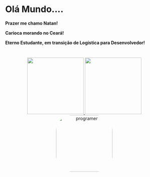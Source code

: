 # Olá Mundo....

**Prazer me chamo Natan!**

**Carioca morando no Ceará!**

**Eterno Estudante, em transição de Logística para Desenvolvedor!**
#

<div align="center">
  <a href="https://github.com/natanlimadev">
  <img height="180em" src="https://github-readme-stats.vercel.app/api?username=natanlimadev&show_icons=true&theme=dracula&include_all_commits=true&count_private=true"/>
  <img height="180em" src="https://github-readme-stats.vercel.app/api/top-langs/?username=natanlimadev&layout=compact&langs_count=7&theme=dracula"/>
</div>
  
<div align="center">
  <a href="https://github.com/natanlimadev">
<img align="center" alt="programer" height="180em" style="border-radius:50px;" src="https://veja.abril.com.br/wp-content/uploads/2016/05/giphy-3-original.gif">
</div>
